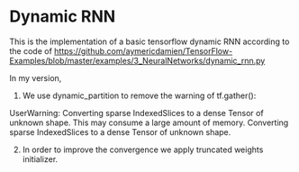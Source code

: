 # Dynamic RNN
This is the implementation of a basic tensorflow dynamic RNN according to the code of https://github.com/aymericdamien/TensorFlow-Examples/blob/master/examples/3_NeuralNetworks/dynamic_rnn.py

In my version, 

1. We use dynamic_partition to remove the warning of tf.gather():

UserWarning: Converting sparse IndexedSlices to a dense Tensor of unknown shape. This may consume a large amount of memory.
Converting sparse IndexedSlices to a dense Tensor of unknown shape.

2. In order to improve the convergence we apply truncated weights initializer.
